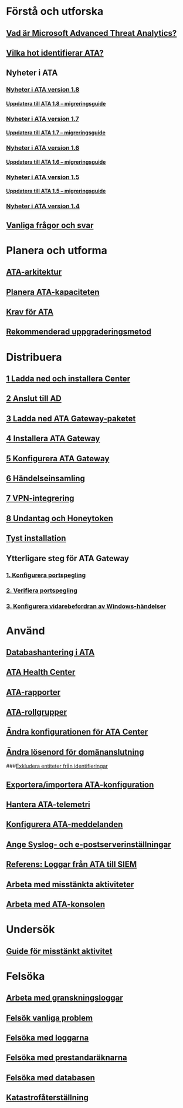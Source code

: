 # Förstå och utforska
## [Vad är Microsoft Advanced Threat Analytics?](what-is-ata.md)
## [Vilka hot identifierar ATA?](ata-threats.md)
## Nyheter i ATA
### [Nyheter i ATA version 1.8](whats-new-version-1.8.md)
#### [Uppdatera till ATA 1.8 – migreringsguide](ata-update-1.8-migration-guide.md)
### [Nyheter i ATA version 1.7](whats-new-version-1.7.md)
#### [Uppdatera till ATA 1.7 – migreringsguide](ata-update-1.7-migration-guide.md)
### [Nyheter i ATA version 1.6](whats-new-version-1.6.md)
#### [Uppdatera till ATA 1.6 – migreringsguide](ata-update-1.6-migration-guide.md)
### [Nyheter i ATA version 1.5](whats-new-version-1.5.md)
#### [Uppdatera till ATA 1.5 – migreringsguide](ata-update-1.5-migration-guide.md)
### [Nyheter i ATA version 1.4](whats-new-version-1.4.md)
## [Vanliga frågor och svar](ata-technical-faq.md)
# Planera och utforma
## [ATA-arkitektur](ata-architecture.md)
## [Planera ATA-kapaciteten](ata-capacity-planning.md)
## [Krav för ATA](ata-prerequisites.md)
## [Rekommenderad uppgraderingsmetod](upgrade-path.md)
# Distribuera
## [1 Ladda ned och installera Center](install-ata-step1.md)
## [2 Anslut till AD](install-ata-step2.md)
## [3 Ladda ned ATA Gateway-paketet](install-ata-step3.md)
## [4 Installera ATA Gateway](install-ata-step4.md)
## [5 Konfigurera ATA Gateway](install-ata-step5.md)
## [6 Händelseinsamling](install-ata-step6.md)
## [7 VPN-integrering](vpn-integration-install-step.md)
## [8 Undantag och Honeytoken](install-ata-step7.md)
## [Tyst installation](ata-silent-installation.md)
## Ytterligare steg för ATA Gateway
### [1. Konfigurera portspegling](configure-port-mirroring.md)
### [2. Verifiera portspegling](validate-port-mirroring.md)
### [3. Konfigurera vidarebefordran av Windows-händelser](configure-event-collection.md)
# Använd
## [Databashantering i ATA](ata-database-management.md)
## [ATA Health Center](ata-health-center.md)
## [ATA-rapporter](reports.md)
## [ATA-rollgrupper](ata-role-groups.md)
## [Ändra konfigurationen för ATA Center](modifying-ata-center-configuration.md)
## [Ändra lösenord för domänanslutning](modifying-ata-config-dcpassword.md)
###[Exkludera entiteter från identifieringar](excluding-entities-from-detections.md)
## [Exportera/importera ATA-konfiguration](ata-configuration-file.md)
## [Hantera ATA-telemetri](manage-telemetry-settings.md)
## [Konfigurera ATA-meddelanden](setting-ata-alerts.md)
## [Ange Syslog- och e-postserverinställningar](setting-syslog-email-server-settings.md)
## [Referens: Loggar från ATA till SIEM](cef-format-sa.md)
## [Arbeta med misstänkta aktiviteter](working-with-suspicious-activities.md)
## [Arbeta med ATA-konsolen](working-with-ata-console.md)
# Undersök
## [Guide för misstänkt aktivitet](suspicious-activity-guide.md)
# Felsöka
## [Arbeta med granskningsloggar](troubleshoot-audit.md)
## [Felsök vanliga problem](troubleshooting-ata-known-errors.md)
## [Felsöka med loggarna](troubleshooting-ata-using-logs.md)
## [Felsöka med prestandaräknarna](troubleshooting-ata-using-perf-counters.md)
## [Felsöka med databasen](troubleshooting-ata-using-ata-database.md)
## [Katastrofåterställning](disaster-recovery.md)
